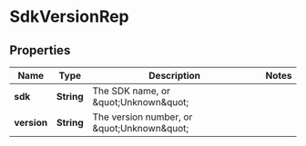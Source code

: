 

# SdkVersionRep


## Properties

| Name | Type | Description | Notes |
|------------ | ------------- | ------------- | -------------|
|**sdk** | **String** | The SDK name, or \&quot;Unknown\&quot; |  |
|**version** | **String** | The version number, or \&quot;Unknown\&quot; |  |



